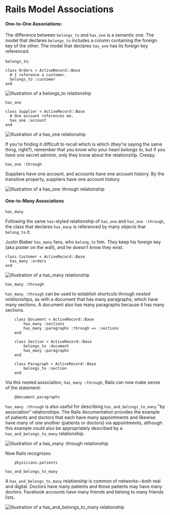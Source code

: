 # Rails Model Associations

#### One-to-One Associations:

The difference between `belongs_to` and `has_one` is a semantic one. The model that declares `belongs_to` includes a column containing the foreign key of the other. The model that declares `has_one` has its foreign key referenced. 

`belongs_to`:

	class Orders < ActiveRecord::Base
	  # I reference a customer.
	  belongs_to :customer
	end
	
![Illustration of a belongs_to relationship](http://guides.rubyonrails.org/images/belongs_to.png)

`has_one`
	
	class Supplier < ActiveRecord::Base
	  # One account references me.
	  has_one :account
	end
	
![Illustration of a has_one relationship](http://guides.rubyonrails.org/images/has_one.png)

If you're finding it difficult to recall which is which (they're saying the same thing, right?), remember that _you_ know who your heart _belongs to_, but if you _have one_ secret admirer, only they know about the relationship. Creepy. 

`has_one :through`

Suppliers have one account, and accounts have one account history. By the transitive property, suppliers have one account history. 

![Illustration of a has_one :through relationship](http://guides.rubyonrails.org/images/has_one_through.png)

#### One-to-Many Associations

`has_many`

Following the same `has`-styled relationship of `has_one` and `has_one :through`, the class that declares `has_many` is referenced by many objects that `belong_to` it. 

Justin Bieber `has_many` fans, who `belong_to` him. _They_ keep his foreign key (aka poster on the wall), and he doesn't know they exist.  

	class Customer < ActiveRecord::Base
	  has_many :orders
	end

![Illustration of a has_many relationship](http://guides.rubyonrails.org/images/has_many.png)

`has_many :through`

`has_many :through` can be used to establish shortcuts through _nested relationships_, as with a document that has many paragraphs, which have many sections. A document also has many paragraphs because it has many sections. 

		class Document < ActiveRecord::Base
			has_many :sections
			has_many :paragraphs :through => :sections
		end
		
		class Section < ActiveRecord::Base
			belongs_to :document
			has_many :paragraphs
		end
		
		class Paragraph < ActiveRecord::Base
			belongs_to :section
		end
		
Via this nested association, `has_many :through`, Rails can now make sense of the statement:

		@document.paragraphs
		
`has_many :through` is also useful for describing `has_and_belongs_to_many` "by association" relationships. The Rails documentation provides the example of patients and doctors that each have many appointments and likewise have many of one another (patients or doctors) via appointments, although this example could also be appropriately described by a `has_and_belongs_to_many` relationship.

![Illustration of a has_many :through relationship](http://guides.rubyonrails.org/images/has_many_through.png)

Now Rails recognizes:

		physicians.patients
		
`has_and_belongs_to_many`

A `has_and_belongs_to_many` relationship is common of networks--both real and digital. Doctors have many patients and those patients may have many doctors. Facebook accounts have many friends and belong to many friends lists. 

![Illustration of a has_and_belongs_to_many relationship](http://guides.rubyonrails.org/images/habtm.png)
		
